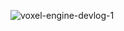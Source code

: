 ![voxel-engine-devlog-1](https://github.com/user-attachments/assets/78b5bb7d-514c-4aa3-9c5f-15472dd7943c)
